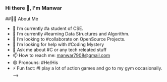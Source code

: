 ### Hi there 👋, I'm Manwar

##🙋‍♂️ About Me

- 🔭 I’m currently #a student of CSE.
- 🌱 I’m currently #learning Data Structures and Algorithm. 
- 👯 I’m looking to #collaborate on OpenSource Projects.
- 🤔 I’m looking for help with #Coding Mystery 
- 💬 Ask me about #C or any tech releated stuff
- 📫 How to reach me: manwar7908@gmail.com
- 😄 Pronouns: #He/His
- ⚡ Fun fact: #I play a lot of action games and go to my gym occasionally.
-->
